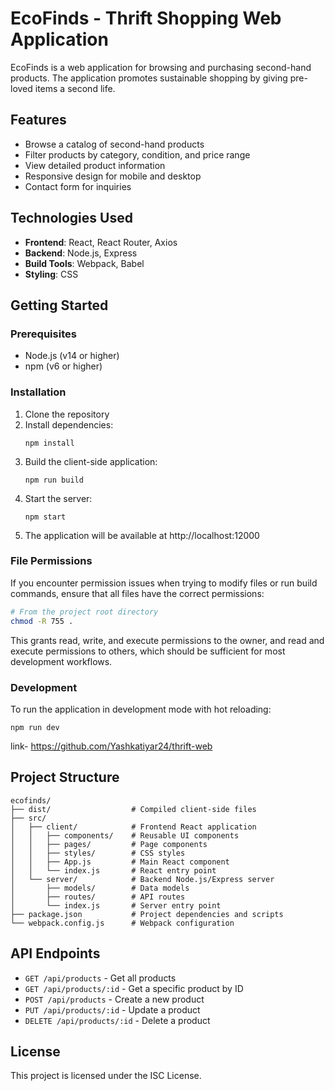 # EcoFinds - Thrift Shopping Web Application

EcoFinds is a web application for browsing and purchasing second-hand products. The application promotes sustainable shopping by giving pre-loved items a second life.

## Features

- Browse a catalog of second-hand products
- Filter products by category, condition, and price range
- View detailed product information
- Responsive design for mobile and desktop
- Contact form for inquiries

## Technologies Used

- **Frontend**: React, React Router, Axios
- **Backend**: Node.js, Express
- **Build Tools**: Webpack, Babel
- **Styling**: CSS

## Getting Started

### Prerequisites

- Node.js (v14 or higher)
- npm (v6 or higher)

### Installation

1. Clone the repository
2. Install dependencies:
   ```
   npm install
   ```
3. Build the client-side application:
   ```
   npm run build
   ```
4. Start the server:
   ```
   npm start
   ```
5. The application will be available at http://localhost:12000

### File Permissions

If you encounter permission issues when trying to modify files or run build commands, ensure that all files have the correct permissions:

```bash
# From the project root directory
chmod -R 755 .
```

This grants read, write, and execute permissions to the owner, and read and execute permissions to others, which should be sufficient for most development workflows.

### Development

To run the application in development mode with hot reloading:

```
npm run dev
```
link- https://github.com/Yashkatiyar24/thrift-web 

## Project Structure

```
ecofinds/
├── dist/                  # Compiled client-side files
├── src/
│   ├── client/            # Frontend React application
│   │   ├── components/    # Reusable UI components
│   │   ├── pages/         # Page components
│   │   ├── styles/        # CSS styles
│   │   ├── App.js         # Main React component
│   │   └── index.js       # React entry point
│   └── server/            # Backend Node.js/Express server
│       ├── models/        # Data models
│       ├── routes/        # API routes
│       └── index.js       # Server entry point
├── package.json           # Project dependencies and scripts
└── webpack.config.js      # Webpack configuration
```

## API Endpoints

- `GET /api/products` - Get all products
- `GET /api/products/:id` - Get a specific product by ID
- `POST /api/products` - Create a new product
- `PUT /api/products/:id` - Update a product
- `DELETE /api/products/:id` - Delete a product

## License

This project is licensed under the ISC License.
